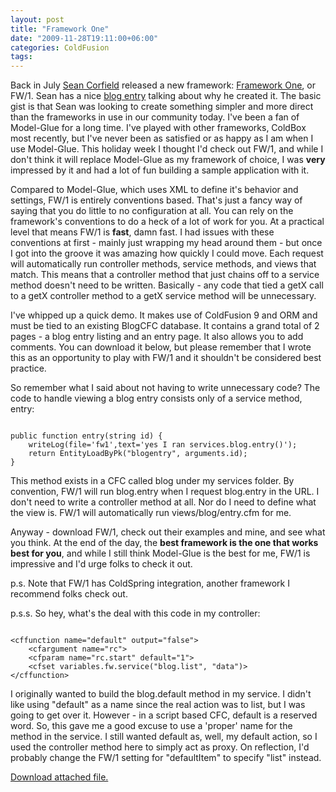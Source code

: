 ```yaml
---
layout: post
title: "Framework One"
date: "2009-11-28T19:11:00+06:00"
categories: ColdFusion 
tags: 
---
```


Back in July <a href="http://www.corfield.org/blog">Sean Corfield</a> released a new framework: <a href="http://fw1.riaforge.org">Framework One</a>, or FW/1. Sean has a nice <a href="http://fw1.riaforge.org/blog/index.cfm/2009/7/19/Introducing-Framework-One">blog entry</a> talking about why he created it. The basic gist is that Sean was looking to create something simpler and more direct than the frameworks in use in our community today. I've been a fan of Model-Glue for a long time. I've played with other frameworks, ColdBox most recently, but I've never been as satisfied or as happy as I am when I use Model-Glue. This holiday week I thought I'd check out FW/1, and while I don't think it will replace Model-Glue as my framework of choice, I was <b>very</b> impressed by it and had a lot of fun building a sample application with it.

Compared to Model-Glue, which uses XML to define it's behavior and settings, FW/1 is entirely conventions based. That's just a fancy way of saying that you do little to no configuration at all. You can rely on the framework's conventions to do a heck of a lot of work for you. At a practical level that means FW/1 is <b>fast</b>, damn fast. I had issues with these conventions at first - mainly just wrapping my head around them - but once I got into the groove it was amazing how quickly I could move. Each request will automatically run controller methods, service methods, and views that match. This means that a controller method that just chains off to a service method doesn't need to be written. Basically - any code that tied a getX call to a getX controller method to a getX service method will be unnecessary.  

I've whipped up a quick demo. It makes use of ColdFusion 9 and ORM and must be tied to an existing BlogCFC database. It contains a grand total of 2 pages - a blog entry listing and an entry page. It also allows you to add comments. You can download it below, but please remember that I wrote this as an opportunity to play with FW/1 and it shouldn't be considered best practice. 

So remember what I said about not having to write unnecessary code? The code to handle viewing a blog entry consists only of a service method, entry:

<code>
public function entry(string id) {
	writeLog(file='fw1',text='yes I ran services.blog.entry()');
	return EntityLoadByPk("blogentry", arguments.id);
}
</code>

This method exists in a CFC called blog under my services folder. By convention, FW/1 will run blog.entry when I request blog.entry in the URL. I don't need to write a controller method at all. Nor do I need to define what the view is. FW/1 will automatically run views/blog/entry.cfm for me. 

Anyway - download FW/1, check out their examples and mine, and see what you think. At the end of the day, the <b>best framework is the one that works best for you</b>, and while I still think Model-Glue is the best for me, FW/1 is impressive and I'd urge folks to check it out. 

p.s. Note that FW/1 has ColdSpring integration, another framework I recommend folks check out.

p.s.s. So hey, what's the deal with this code in my controller:

<code>
&lt;cffunction name="default" output="false"&gt;
	&lt;cfargument name="rc"&gt;
	&lt;cfparam name="rc.start" default="1"&gt;
	&lt;cfset variables.fw.service("blog.list", "data")&gt;
&lt;/cffunction&gt;
</code>

I originally wanted to build the blog.default method in my service. I didn't like using "default" as a name since the real action was to list, but I was going to get over it. However - in a script based CFC, default is a reserved word. So, this gave me a good excuse to use a 'proper' name for the method in the service. I still wanted default as, well, my default action, so I used the controller method here to simply act as proxy. On reflection, I'd probably change the FW/1 setting for "defaultItem" to specify "list" instead.<p><a href='enclosures/C%3A%5Chosts%5C2009%2Ecoldfusionjedi%2Ecom%5Cenclosures%2Ffwtest%2Ezip'>Download attached file.</a></p>